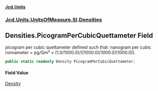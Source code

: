 #### [Jcd.Units](index.md 'index')

### [Jcd.Units.UnitsOfMeasure.SI](Jcd.Units.UnitsOfMeasure.SI.md 'Jcd.Units.UnitsOfMeasure.SI').[Densities](Densities.md 'Jcd.Units.UnitsOfMeasure.SI.Densities')

## Densities.PicogramPerCubicQuettameter Field

picogram per cubic quettameter defined such that: nanogram per cubic ronnameter = pg/Qm³ ×
(1.0/1000.0)/((1000.0)*(1000.0)*(1000.0)).

```csharp
public static readonly Density PicogramPerCubicQuettameter;
```

#### Field Value

[Density](Density.md 'Jcd.Units.UnitTypes.Density')